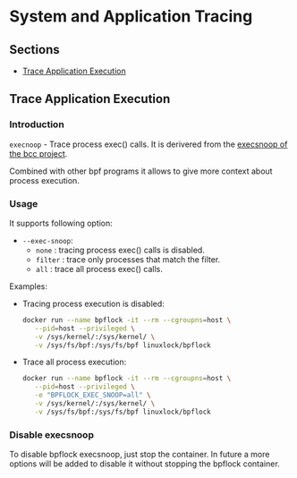 # System and Application Tracing

## Sections

  - [Trace Application Execution](https://github.com/linux-lock/bpflock/tree/main/docs/system-and-application-tracing.md#trace-application-execution)

## Trace Application Execution

### Introduction

`execnoop` - Trace process exec() calls. It is derivered from the [execsnoop of the bcc
project](https://github.com/iovisor/bcc).

Combined with other bpf programs it allows to give more context about process execution.

### Usage

It supports following option:

 * `--exec-snoop`:
    - `none` : tracing process exec() calls is disabled.
    - `filter` : trace only processes that match the filter.
    - `all` : trace all process exec() calls.


Examples:

* Tracing process execution is disabled:
  ```bash
  docker run --name bpflock -it --rm --cgroupns=host \
     --pid=host --privileged \
     -v /sys/kernel/:/sys/kernel/ \
     -v /sys/fs/bpf:/sys/fs/bpf linuxlock/bpflock
  ```

* Trace all process execution:
  ```bash
  docker run --name bpflock -it --rm --cgroupns=host \
     --pid=host --privileged \
     -e "BPFLOCK_EXEC_SNOOP=all" \
     -v /sys/kernel/:/sys/kernel/ \
     -v /sys/fs/bpf:/sys/fs/bpf linuxlock/bpflock
  ```

### Disable execsnoop

To disable bpflock execsnoop, just stop the container. In future a more options will be added to disable it without
stopping the bpflock container.
